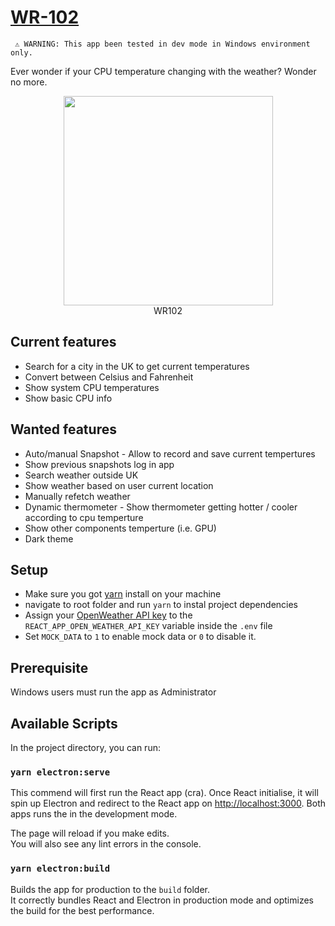 # [WR-102](https://en.wikipedia.org/wiki/WR_102)

     ⚠️ WARNING: This app been tested in dev mode in Windows environment only.

Ever wonder if your CPU temperature changing with the weather? Wonder no more.

<figure  align="center">
  <img src="https://i.ibb.co/cJbKmcs/wr102.jpg" width="335px" align="centre">
  <figcaption>WR102</figcaption>
</figure>

## Current features

- Search for a city in the UK to get current temperatures
- Convert between Celsius and Fahrenheit
- Show system CPU temperatures
- Show basic CPU info

## Wanted features

- Auto/manual Snapshot - Allow to record and save current tempertures
- Show previous snapshots log in app
- Search weather outside UK
- Show weather based on user current location
- Manually refetch weather
- Dynamic thermometer - Show thermometer getting hotter / cooler according to cpu temperture
- Show other components temperture (i.e. GPU)
- Dark theme

## Setup

- Make sure you got [yarn](https://yarnpkg.com/getting-started) install on your machine
- navigate to root folder and run `yarn` to instal project dependencies
- Assign your [OpenWeather API key](https://home.openweathermap.org/api_keys) to the `REACT_APP_OPEN_WEATHER_API_KEY` variable inside the `.env` file
- Set `MOCK_DATA` to `1` to enable mock data or `0` to disable it.

## Prerequisite

Windows users must run the app as Administrator

## Available Scripts

In the project directory, you can run:

### `yarn electron:serve`

This commend will first run the React app (cra). Once React initialise, it will spin up Electron
and redirect to the React app on [http://localhost:3000](http://localhost:3000).
Both apps runs the in the development mode.

The page will reload if you make edits.\
You will also see any lint errors in the console.

### `yarn electron:build`

Builds the app for production to the `build` folder.\
It correctly bundles React and Electron in production mode and optimizes the build for the best performance.
